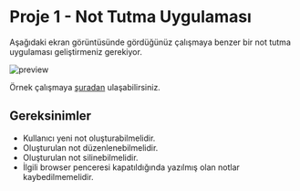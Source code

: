 # Proje 1 - Not Tutma Uygulaması

Aşağıdaki ekran görüntüsünde gördüğünüz çalışmaya benzer bir not tutma uygulaması geliştirmeniz gerekiyor.

![preview](https://raw.githubusercontent.com/Kodluyoruz/taskforce/main/frontend-proje/not_tutma_uygulamas%C4%B1/figures/preview.png)

Örnek çalışmaya [şuradan](https://codepen.io/nickmoreton/pen/gbyygq) ulaşabilirsiniz.

## Gereksinimler
-  Kullanıcı yeni not oluşturabilmelidir.
-  Oluşturulan not düzenlenebilmelidir.
-  Oluşturulan not silinebilmelidir.
-  İlgili browser penceresi kapatıldığında yazılmış olan notlar kaybedilmemelidir.
